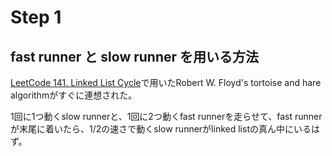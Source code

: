# Step 1

## fast runner と slow runner を用いる方法

[LeetCode 141. Linked List Cycle](https://leetcode.com/problems/linked-list-cycle/description/)で用いたRobert W. Floyd's tortoise and hare algorithmがすぐに連想された。

1回に1つ動くslow runnerと、1回に2つ動くfast runnerを走らせて、fast runnerが末尾に着いたら、1/2の速さで動くslow runnerがlinked listの真ん中にいるはず。
